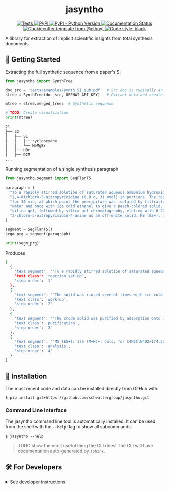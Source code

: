 <!--
<p align="center">
  <img src="https://github.com/schwallergroup/jasyntho/raw/main/docs/source/logo.png" height="150">
</p>
-->

<h1 align="center">
  jasyntho
</h1>

<p align="center">
    <a href="https://github.com/schwallergroup/jasyntho/actions/workflows/tests.yml">
        <img alt="Tests" src="https://github.com/schwallergroup/jasyntho/workflows/Tests/badge.svg" />
    </a>
    <a href="https://pypi.org/project/jasyntho">
        <img alt="PyPI" src="https://img.shields.io/pypi/v/jasyntho" />
    </a>
    <a href="https://pypi.org/project/jasyntho">
        <img alt="PyPI - Python Version" src="https://img.shields.io/pypi/pyversions/jasyntho" />
    </a>
    <a href='https://jasyntho.readthedocs.io/en/latest/?badge=latest'>
        <img src='https://readthedocs.org/projects/jasyntho/badge/?version=latest' alt='Documentation Status' />
    </a>
    <a href="https://github.com/cthoyt/cookiecutter-python-package">
        <img alt="Cookiecutter template from @cthoyt" src="https://img.shields.io/badge/Cookiecutter-snekpack-blue" /> 
    </a>
    <a href='https://github.com/psf/black'>
        <img src='https://img.shields.io/badge/code%20style-black-000000.svg' alt='Code style: black' />
    </a>
</p>

A library for extraction of implicit scientific insights from total synthesis documents. 

## 💪 Getting Started

Extracting the full synthetic sequence from a paper's SI

```python
from jasyntho import SynthTree

doc_src = 'tests/examples/synth_SI_sub.pdf'  # Src doc is typically an SI
stree = SynthTree(doc_src, OPENAI_API_KEY)   # Extract data and create synthetic tree

mtree = stree.merged_trees  # Synthetic sequence

# TODO: Create visualization
print(mtree)
```

```bash
21
├── 22
│   ├── S1
│   │   ├── cyclohexane
│   │   └── MeMgBr
│   ├── HBr
│   ├── DCM
...
```

Running segmentation of a single synthesis paragraph

```python
from jasyntho.segment import SegFlanT5

paragraph = (
  "To a rapidly stirred solution of saturated aqueous ammonium hydroxide (50 mL) and ice in a 0 deg. C. bath was added "
  "2,4-dichloro-5-nitropyrimidine (6.0 g, 31 mmol) in portions. The resulting yellow foamy mixture was allowed to stir "
  "for 30 min, at which point the precipitate was isolated by filtration. The solid was rinsed several times with ice-cold "
  "water and once with ice cold ethanol to give a peach-colored solid. The crude solid was purified by adsorption onto 18 g "
  "silica gel, followed by silica gel chromatography, eluting with 0-20% MeOH/dichloromethane to give "
  "2-chloro-5-nitropyrimidin-4-amine as an off-white solid. MS (ES+): 175 (M+H)+; Calc. for C4H3ClN4O2=174.55."
)

segment = SegFlanT5()
segm_prg = segment(paragraph)

print(segm_prg)
```

Produces
```bash
[
  {
    'text segment': "'To a rapidly stirred solution of saturated aqueous ammonium hydroxide (50 mL) and ice in a 0 deg. C. bath was added 2,4-dichloro-5-nitropyrimidine (6.0 g, 31 mmol) in portions. The resulting yellow foamy mixture was allowed to stir for 30 min, at which point the precipitate was isolated by filtration.'",
    'text class': 'reaction set-up',
    'step order': '1'
  },
  {
    'text segment': "'The solid was rinsed several times with ice-cold water and once with ice cold ethanol to give a peach-colored solid.'",
    'text class': 'work-up',
    'step order': '2'
  },
  {
    'text segment': "'The crude solid was purified by adsorption onto 18 g silica gel, followed by silica gel chromatography, eluting with 0-20% MeOH/dichloromethane to give 2-chloro-5-nitropyrimidin-4-amine as an off-white solid.'",
    'text class': 'purification',
    'step order': '3'
  },
  {
    'text segment': "'MS (ES+): 175 (M+H)+; Calc. for C4H3ClN4O2=174.55.'",
    'text class': 'analysis',
    'step order': '4'
  }
]
```

## 🚀 Installation

<!-- Uncomment this section after your first ``tox -e finish``
The most recent release can be installed from
[PyPI](https://pypi.org/project/jasyntho/) with:

```shell
$ pip install jasyntho
```
-->

The most recent code and data can be installed directly from GitHub with:

```bash
$ pip install git+https://github.com/schwallergroup/jasyntho.git
```


### Command Line Interface

The jasyntho command line tool is automatically installed. It can
be used from the shell with the `--help` flag to show all subcommands:

```shell
$ jasyntho --help
```

> TODO show the most useful thing the CLI does! The CLI will have documentation auto-generated
> by `sphinx`.


## 🛠️ For Developers


<details>
  <summary>See developer instructions</summary>

## 👐 Contributing

Contributions, whether filing an issue, making a pull request, or forking, are appreciated. See
[CONTRIBUTING.md](https://github.com/schwallergroup/jasyntho/blob/master/.github/CONTRIBUTING.md) for more information on getting involved.

## 👋 Attribution

### ⚖️ License

The code in this package is licensed under the MIT License.

<!--
### 📖 Citation

Citation goes here!
-->

<!--
### 🎁 Support

This project has been supported by the following organizations (in alphabetical order):

- [Harvard Program in Therapeutic Science - Laboratory of Systems Pharmacology](https://hits.harvard.edu/the-program/laboratory-of-systems-pharmacology/)

-->

<!--
### 💰 Funding

This project has been supported by the following grants:

| Funding Body                                             | Program                                                                                                                       | Grant           |
|----------------------------------------------------------|-------------------------------------------------------------------------------------------------------------------------------|-----------------|
| DARPA                                                    | [Automating Scientific Knowledge Extraction (ASKE)](https://www.darpa.mil/program/automating-scientific-knowledge-extraction) | HR00111990009   |
-->

### 🍪 Cookiecutter

This package was created with [@audreyfeldroy](https://github.com/audreyfeldroy)'s
[cookiecutter](https://github.com/cookiecutter/cookiecutter) package using [@cthoyt](https://github.com/cthoyt)'s
[cookiecutter-snekpack](https://github.com/cthoyt/cookiecutter-snekpack) template.

## 🛠️ For Developers

<details>
  <summary>See developer instructions</summary>

The final section of the README is for if you want to get involved by making a code contribution.

### Development Installation

To install in development mode, use the following:

```bash
$ git clone git+https://github.com/schwallergroup/jasyntho.git
$ cd jasyntho
$ pip install -e .
```

### 🥼 Testing

After cloning the repository and installing `tox` with `pip install tox`, the unit tests in the `tests/` folder can be
run reproducibly with:

```shell
$ tox
```

Additionally, these tests are automatically re-run with each commit in a [GitHub Action](https://github.com/schwallergroup/jasyntho/actions?query=workflow%3ATests).

### 📖 Building the Documentation

The documentation can be built locally using the following:

```shell
$ git clone git+https://github.com/schwallergroup/jasyntho.git
$ cd jasyntho
$ tox -e docs
$ open docs/build/html/index.html
``` 

The documentation automatically installs the package as well as the `docs`
extra specified in the [`setup.cfg`](setup.cfg). `sphinx` plugins
like `texext` can be added there. Additionally, they need to be added to the
`extensions` list in [`docs/source/conf.py`](docs/source/conf.py).

### 📦 Making a Release

After installing the package in development mode and installing
`tox` with `pip install tox`, the commands for making a new release are contained within the `finish` environment
in `tox.ini`. Run the following from the shell:

```shell
$ tox -e finish
```

This script does the following:

1. Uses [Bump2Version](https://github.com/c4urself/bump2version) to switch the version number in the `setup.cfg`,
   `src/jasyntho/version.py`, and [`docs/source/conf.py`](docs/source/conf.py) to not have the `-dev` suffix
2. Packages the code in both a tar archive and a wheel using [`build`](https://github.com/pypa/build)
3. Uploads to PyPI using [`twine`](https://github.com/pypa/twine). Be sure to have a `.pypirc` file configured to avoid the need for manual input at this
   step
4. Push to GitHub. You'll need to make a release going with the commit where the version was bumped.
5. Bump the version to the next patch. If you made big changes and want to bump the version by minor, you can
   use `tox -e bumpversion -- minor` after.
</details>

